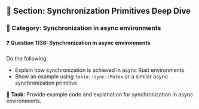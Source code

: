 ## 📘 Section: Synchronization Primitives Deep Dive
### 🔹 Category: Synchronization in async environments
#### ❓ Question 1138: Synchronization in async environments

Do the following:

- Explain how synchronization is achieved in async Rust environments.
- Show an example using `tokio::sync::Mutex` or a similar async synchronization primitive.

🔧 **Task:** Provide example code and explanation for synchronization in async environments.
